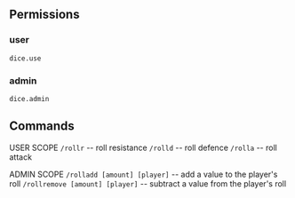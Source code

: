 ## Permissions


### user


```
dice.use
```

### admin


```
dice.admin
```


## Commands

USER SCOPE
```/rollr``` -- roll resistance 
```/rolld``` -- roll defence
```/rolla``` -- roll attack

ADMIN SCOPE
```/rolladd [amount] [player]``` -- add a value to the player's roll
```/rollremove [amount] [player]``` -- subtract a value from the player's roll 